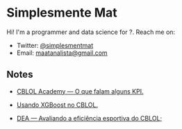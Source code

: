 # Simplesmente Mat

Hi! I'm a programmer and data science for ?. Reach me on:
- Twitter: [@simplesmentmat](https://twitter.com/simplesmentmat)
- Email: [maatanalista@gmail.com](mailto:maatanalista@gmail.com)

## Notes
- [CBLOL Academy — O que falam alguns KPI.](https://medium.com/@maatanalista/cblol-academy-o-que-falam-alguns-kpi-2a5e682cc538)

- [Usando XGBoost no CBLOL.](https://medium.com/@maatanalista/usando-xgboost-no-cblol-6f12f88ab0d2)

- [DEA — Avaliando a eficiência esportiva do CBLOL;](https://medium.com/@maatanalista/dea-avaliando-a-efici%C3%AAncia-esportiva-do-cblol-dc43989d796f)
